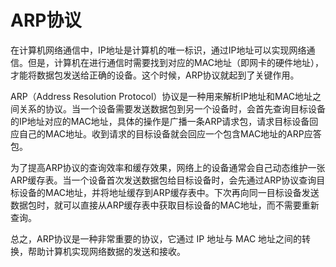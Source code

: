 # ARP协议

在计算机网络通信中，IP地址是计算机的唯一标识，通过IP地址可以实现网络通信。但是，计算机在进行通信时需要找到对应的MAC地址（即网卡的硬件地址），才能将数据包发送给正确的设备。这个时候，ARP协议就起到了关键作用。

ARP（Address Resolution Protocol）协议是一种用来解析IP地址和MAC地址之间关系的协议。当一个设备需要发送数据包到另一个设备时，会首先查询目标设备的IP地址对应的MAC地址，具体的操作是广播一条ARP请求包，请求目标设备回应自己的MAC地址。收到请求的目标设备就会回应一个包含MAC地址的ARP应答包。

为了提高ARP协议的查询效率和缓存效果，网络上的设备通常会自己动态维护一张ARP缓存表。当一个设备首次发送数据包给目标设备时，会先通过ARP协议查询目标设备的MAC地址，并将地址缓存到ARP缓存表中。下次再向同一目标设备发送数据包时，就可以直接从ARP缓存表中获取目标设备的MAC地址，而不需要重新查询。

总之，ARP协议是一种非常重要的协议，它通过 IP 地址与 MAC 地址之间的转换，帮助计算机实现网络数据的发送和接收。